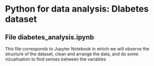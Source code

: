 # Python for data analysis: DIabetes dataset

## File diabetes_analysis.ipynb
This file corresponds to  Jupyter Notebook in which we will observe the structure of the dataset, clean and arrange the data, and do some vizualisation to find senses between the variables
